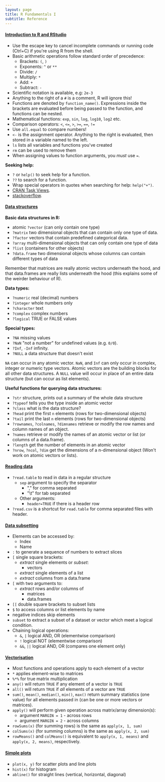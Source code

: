 ```yaml
---
layout: page
title: R Fundamentals I
subtitle: Reference
---
```


#### [Introduction to R and RStudio](01-rstudio-intro.html)

 - Use the escape key to cancel incomplete commands or running code 
   (Ctrl+C) if you're using R from the shell.
 - Basic arithmetic operations follow standard order of precedence:
   - Brackets: `(`, `)`
   - Exponents: `^` or `**`
   - Divide: `/`
   - Multiply: `*`
   - Add: `+`
   - Subtract: `-`
 - Scientific notation is available, e.g: `2e-3`
 - Anything to the right of a `#` is a comment, R will ignore this!
 - Functions are denoted by `function_name()`. Expressions inside the
   brackets are evaluated before being passed to the function, and 
   functions can be nested.
 - Mathematical functions: `exp`, `sin`, `log`, `log10`, `log2` etc.
 - Comparison operators: `<`, `<=`, `>`, `>=`, `==`, `!=`
 - Use `all.equal` to compare numbers!
 - `<-` is the assignment operator. Anything to the right is evaluated, then
   stored in a variable named to the left.
 - `ls` lists all variables and functions you've created
 - `rm` can be used to remove them
 - When assigning values to function arguments, you _must_ use `=`. 

**Seeking help:**

 - `?` or `help()` to seek help for a function.
 - `??` to search for a function.
 - Wrap special operators in quotes when searching for help: `help("+")`.
 - [CRAN Task Views](http://cran.at.r-project.org/web/views).
 - [stackoverflow](http://stackoverflow.com/).


#### [Data structures](02-data-structures-part1.html)

**Basic data structures in R:**

 - atomic `?vector` (can only contain one type)
 - `?matrix` two dimensional objects that can contain only one type of data.
 - `?factor` vectors that contain predefined categorical data.
 - `?array` multi-dimensional objects that can only contain one type of data
 - `?list` (containers for other objects)
 - `?data.frame` two dimensional objects whose columns can contain different types of data

Remember that matrices are really atomic vectors underneath the hood, and that
data.frames are really lists underneath the hood (this explains some of the weirder
behaviour of R).

**Data types:**

 - `?numeric` real (decimal) numbers
 - `?integer` whole numbers only
 - `?character` text
 - `?complex` complex numbers
 - `?logical` TRUE or FALSE values

**Special types:**

 - `?NA` missing values
 - `?NaN` "not a number" for undefined values (e.g. `0/0`).
 - `?Inf`, `-Inf` infinity.
 - `?NULL` a data structure that doesn't exist

`NA` can occur in any atomic vector. `NaN`, and `Inf` can only 
occur in complex, integer or numeric type vectors. Atomic vectors
are the building blocks for all other data structures. A `NULL` value
will occur in place of an entire data structure (but can occur as list
elements).

**Useful functions for querying data structures:**

 - `?str` structure, prints out a summary of the whole data structure
 - `?typeof` tells you the type inside an atomic vector
 - `?class` what is the data structure?
 - `?head` print the first `n` elements (rows for two-dimensional objects)
 - `?tail` print the last `n` elements (rows for two-dimensional objects)
 - `?rownames`, `?colnames`, `?dimnames` retrieve or modify the row names
   and column names of an object.
 - `?names` retrieve or modify the names of an atomic vector or list (or
   columns of a data.frame).
 - `?length` get the number of elements in an atomic vector 
 - `?nrow`, `?ncol`, `?dim` get the dimensions of a n-dimensional object 
   (Won't work on atomic vectors or lists).

#### [Reading data](03-data-structures-part2.html)

 - `?read.table` to read in data in a regular structure
   - `sep` argument to specify the separator
     - "," for comma separated
     - "\t" for tab separated
   - Other arguments:
     - `header=TRUE` if there is a header row
 - `?read.csv` is a shortcut for `read.table` for comma separated files with header.

#### [Data subsetting](04-data-subsetting.html)

 - Elements can be accessed by: 
   - Index
   - Name
 - `:` to generate a sequence of numbers to extract slices 
 - `[` single square brackets:
   - *extract* single elements or *subset*:
        - vectors
   - *extract* single elements of a list
   - *extract* columns from a data.frame
 - `[` with two arguments to:
   - *extract* rows and/or columns of 
     - matrices
     - data.frames
 - `[[` double square brackets to subset lists
 - `$` to access columns or list elements by name
 - negative indices skip elements
 - `subset` to extract a subset of a dataset or vector which meet a logical condition.
 - Chaining logical operations:
   - `&`, `|` logical AND, OR (elementwise comparison)
   - `!` logical NOT (elementwise comparison)
   - `&&`, `||` logical AND, OR (compares one element only)

#### [Vectorisation](05-vectorisation.html)

 - Most functions and operations apply to each element of a vector
 - `*` applies element-wise to matrices
 - `%*%` for true matrix multiplication
 - `any()` will return `TRUE` if any element of a vector is `TRUE`
 - `all()` will return `TRUE` if *all* elements of a vector are `TRUE`
 - `sum()`, `mean()`, `median()`, `min()`, `max()` return summary statistics (one value) for all elements passed in (can be one or more vectors or matrices).
 - `apply()` will perform given operation across matrix/array dimension(s):
   - argument `MARGIN = 1` - across rows
   - argument `MARGIN = 2` - across columns
 - `rowSums(x)` (for summing rows) is the same as `apply(x, 1, sum)`
 - `colSums(x)` (for summing columns) is the same as `apply(x, 2, sum)`
 - `rowMeans()` and `colMeans()` is equivalent to `apply(x, 1, means)` and `apply(x, 2, means)`, respectively.

#### [Simple plots](06-data-manip.html)
 - `plot(x, y)` for scatter plots and line plots
 - `hist(x)` for histogram
 - `abline()` for straight lines (vertical, horizontal, diagonal)
 